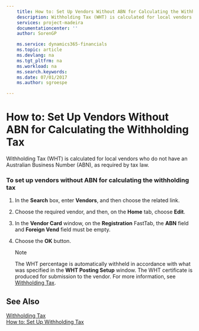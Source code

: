 ```yaml
---
    title: How to: Set Up Vendors Without ABN for Calculating the Withholding Tax | Microsoft Docs
    description: Withholding Tax (WHT) is calculated for local vendors who do not have an Australian Business Number (ABN), as required by tax law.
    services: project-madeira
    documentationcenter: ''
    author: SorenGP

    ms.service: dynamics365-financials
    ms.topic: article
    ms.devlang: na
    ms.tgt_pltfrm: na
    ms.workload: na
    ms.search.keywords:
    ms.date: 07/01/2017
    ms.author: sgroespe

---
```

# How to: Set Up Vendors Without ABN for Calculating the Withholding Tax
Withholding Tax (WHT) is calculated for local vendors who do not have an Australian Business Number (ABN), as required by tax law.  
  
### To set up vendors without ABN for calculating the withholding tax  
  
1.  In the **Search** box, enter **Vendors**, and then choose the related link.  
  
2.  Choose the required vendor, and then, on the **Home** tab, choose **Edit**.  
  
3.  In the **Vendor Card** window, on the **Registration** FastTab, the **ABN** field and **Foreign Vend** field must be empty.  
  
4.  Choose the **OK** button.  
  
    > [!NOTE]  
    >  The WHT percentage is automatically withheld in accordance with what was specified in the **WHT Posting Setup** window. The WHT certificate is produced for submission to the vendor. For more information, see [Withholding Tax](withholding-tax.md).  
  
## See Also  
 [Withholding Tax](withholding-tax.md)   
 [How to: Set Up Withholding Tax](how-to-set-up-withholding-tax.md)